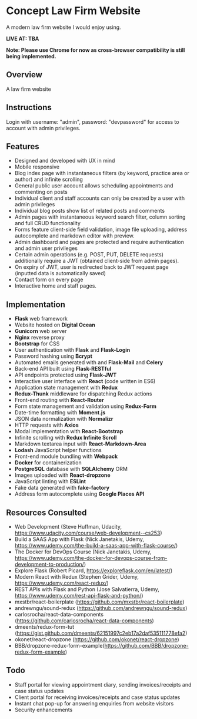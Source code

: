 # Concept Law Firm Website

A modern law firm website I would enjoy using.

<strong>LIVE AT: TBA</strong>

<strong>Note: Please use Chrome for now as cross-browser compatibility is still being implemented.</strong>

## Overview

A law firm website 

## Instructions

Login with username: "admin", password: "devpassword" for access to account with admin privileges.

## Features
- Designed and developed with UX in mind
- Mobile responsive
- Blog index page with instantaneous filters (by keyword, practice area or author) and infinite scrolling
- General public user account allows scheduling appointments and commenting on posts
- Individual client and staff accounts can only be created by a user with admin privileges
- Individual blog posts show list of related posts and comments
- Admin pages with instantaneous keyword search filter, column sorting and full CRUD functionality 
- Forms feature client-side field validation, image file uploading, address autocomplete and markdown editor with preview.
- Admin dashboard and pages are protected and require authentication and admin user privileges
- Certain admin operations (e.g. POST, PUT, DELETE requests) additionally require a JWT (obtained client-side from admin pages).
- On expiry of JWT, user is redirected back to JWT request page (inputted data is automatically saved)
- Contact form on every page
- Interactive home and staff pages.

## Implementation
- <b>Flask</b> web framework
- Website hosted on <b>Digital Ocean</b>
- <b>Gunicorn</b> web server
- <b>Nginx</b> reverse proxy
- <b>Bootstrap</b> for CSS
- User authentication with <b>Flask</b> and <b>Flask-Login</b>
- Password hashing using <b>Bcrypt</b>
- Automated emails generated with and <b>Flask-Mail</b> and <b>Celery</b>
- Back-end API built using <b>Flask-RESTful</b>
- API endpoints protected using <b>Flask-JWT</b>
- Interactive user interface with <b>React</b> (code written in ES6)
- Application state management with <b>Redux</b>
- <b>Redux-Thunk</b> middleware for dispatching Redux actions
- Front-end routing with <b>React-Router</b>
- Form state management and validation using <b>Redux-Form</b>
- Date-time formatting with <b>Moment.js</b> 
- JSON data normalization with <b>Normalizr</b>
- HTTP requests with <b>Axios</b>
- Modal implementation with <b>React-Bootstrap</b>
- Infinite scrolling with <b>Redux Infinite Scroll</b>
- Markdown textarea input with <b>React-Markdown-Area</b>
- <b>Lodash</b> JavaScript helper functions
- Front-end module bundling with <b>Webpack</b>
- <b>Docker</b> for containerization
- <b>PostgreSQL</b> database with <b>SQLAlchemy</b> ORM
- Images uploaded with <b>React-dropzone</b>
- JavaScript linting with <b>ESLint</b>
- Fake data generated with <b>fake-factory</b>
- Address form autocomplete using <b>Google Places API</b>

## Resources Consulted
- Web Development (Steve Huffman, Udacity, https://www.udacity.com/course/web-development--cs253)
- Build a SAAS App with Flask (Nick Janetakis, Udemy, https://www.udemy.com/the-build-a-saas-app-with-flask-course/)
- The Docker for DevOps Course (Nick Janetakis, Udemy, https://www.udemy.com/the-docker-for-devops-course-from-development-to-production/)
- Explore Flask (Robert Picard, https://exploreflask.com/en/latest/)
- Modern React with Redux (Stephen Grider, Udemy, https://www.udemy.com/react-redux/)
- REST APIs with Flask and Python (Jose Salvatierra, Udemy, https://www.udemy.com/rest-api-flask-and-python/)
- mxstbr/react-boilerplate (https://github.com/mxstbr/react-boilerplate)
- andrewngu/sound-redux (https://github.com/andrewngu/sound-redux)
- carlosrocha/react-data-components (https://github.com/carlosrocha/react-data-components)
- dmeents/redux-form-tut (https://gist.github.com/dmeents/62151997c2eb17a2daf535111778efa2)
- okonet/react-dropzone (https://github.com/okonet/react-dropzone)
- BBB/dropzone-redux-form-example(https://github.com/BBB/dropzone-redux-form-example)

## Todo
- Staff portal for viewing appointment diary, sending invoices/receipts and case status updates
- Client portal for receiving invoices/receipts and case status updates
- Instant chat pop-up for answering enquiries from website visitors
- Security enhancements